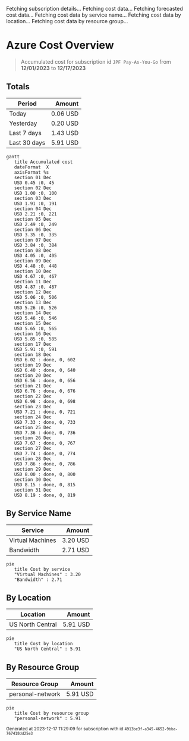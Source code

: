 Fetching subscription details...
Fetching cost data...
Fetching forecasted cost data...
Fetching cost data by service name...
Fetching cost data by location...
Fetching cost data by resource group...
# Azure Cost Overview

> Accumulated cost for subscription id `JPF Pay-As-You-Go` from **12/01/2023** to **12/17/2023**

## Totals

|Period|Amount|
|---|---:|
|Today|0.06 USD|
|Yesterday|0.20 USD|
|Last 7 days|1.43 USD|
|Last 30 days|5.91 USD|

```mermaid
gantt
   title Accumulated cost
   dateFormat  X
   axisFormat %s
   section 01 Dec
   USD 0.45 :0, 45
   section 02 Dec
   USD 1.00 :0, 100
   section 03 Dec
   USD 1.91 :0, 191
   section 04 Dec
   USD 2.21 :0, 221
   section 05 Dec
   USD 2.49 :0, 249
   section 06 Dec
   USD 3.35 :0, 335
   section 07 Dec
   USD 3.84 :0, 384
   section 08 Dec
   USD 4.05 :0, 405
   section 09 Dec
   USD 4.48 :0, 448
   section 10 Dec
   USD 4.67 :0, 467
   section 11 Dec
   USD 4.87 :0, 487
   section 12 Dec
   USD 5.06 :0, 506
   section 13 Dec
   USD 5.26 :0, 526
   section 14 Dec
   USD 5.46 :0, 546
   section 15 Dec
   USD 5.65 :0, 565
   section 16 Dec
   USD 5.85 :0, 585
   section 17 Dec
   USD 5.91 :0, 591
   section 18 Dec
   USD 6.02 : done, 0, 602
   section 19 Dec
   USD 6.40 : done, 0, 640
   section 20 Dec
   USD 6.56 : done, 0, 656
   section 21 Dec
   USD 6.76 : done, 0, 676
   section 22 Dec
   USD 6.98 : done, 0, 698
   section 23 Dec
   USD 7.21 : done, 0, 721
   section 24 Dec
   USD 7.33 : done, 0, 733
   section 25 Dec
   USD 7.36 : done, 0, 736
   section 26 Dec
   USD 7.67 : done, 0, 767
   section 27 Dec
   USD 7.74 : done, 0, 774
   section 28 Dec
   USD 7.86 : done, 0, 786
   section 29 Dec
   USD 8.00 : done, 0, 800
   section 30 Dec
   USD 8.15 : done, 0, 815
   section 31 Dec
   USD 8.19 : done, 0, 819
```

## By Service Name

|Service|Amount|
|---|---:|
|Virtual Machines|3.20 USD|
|Bandwidth|2.71 USD|

```mermaid
pie
   title Cost by service
   "Virtual Machines" : 3.20
   "Bandwidth" : 2.71
```

## By Location

|Location|Amount|
|---|---:|
|US North Central|5.91 USD|

```mermaid
pie
   title Cost by location
   "US North Central" : 5.91
```

## By Resource Group

|Resource Group|Amount|
|---|---:|
|personal-network|5.91 USD|

```mermaid
pie
   title Cost by resource group
   "personal-network" : 5.91
```

<sup>Generated at 2023-12-17 11:29:09 for subscription with id `4913be3f-a345-4652-9bba-767418dd25e3`</sup>
